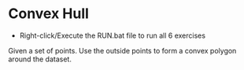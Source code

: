 # Convex Hull
- Right-click/Execute the RUN.bat file to run all 6 exercises

Given a set of points. Use the outside points to form a convex polygon around the dataset.

